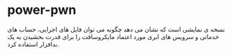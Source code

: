 # power-pwn
نسخه ی نمایشی است که نشان می دهد چگونه می توان فایل های اجرایی، حساب های خدماتی و سرویس های ابری مورد اعتماد مایکروسافت را برای قدرت بخشیدن به یک بدافزار استفاده کرد.
